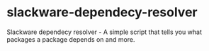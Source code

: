 # slackware-dependecy-resolver
Slackware dependecy resolver - A simple script that tells you what packages a package depends on and more.
